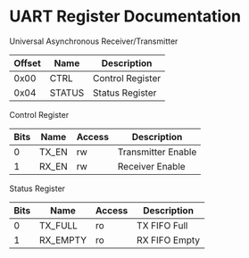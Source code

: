# UART Register Documentation

Universal Asynchronous Receiver/Transmitter


| Offset | Name | Description |
|--------|------|-------------|
| 0x00 | CTRL | Control Register |
| 0x04 | STATUS | Status Register |


Control Register

| Bits | Name | Access | Description |
|------|------|--------|-------------|
| 0 | TX_EN | rw | Transmitter Enable |
| 1 | RX_EN | rw | Receiver Enable |

Status Register

| Bits | Name | Access | Description |
|------|------|--------|-------------|
| 0 | TX_FULL | ro | TX FIFO Full |
| 1 | RX_EMPTY | ro | RX FIFO Empty |

